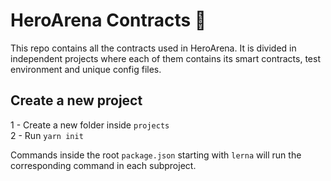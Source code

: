 # HeroArena Contracts 🥞

This repo contains all the contracts used in HeroArena. It is divided in independent projects where each of them contains its smart contracts, test environment and unique config files.

## Create a new project

1 - Create a new folder inside `projects` <br/>
2 - Run `yarn init`

Commands inside the root `package.json` starting with `lerna` will run the corresponding command in each subproject.